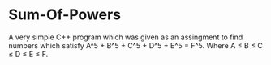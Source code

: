 # Sum-Of-Powers
A very simple C++ program which was given as an assingment to find numbers which satisfy A^5 + B^5 + C^5 + D^5 + E^5 = F^5.
Where A ≤ B ≤ C ≤ D ≤ E ≤ F.
